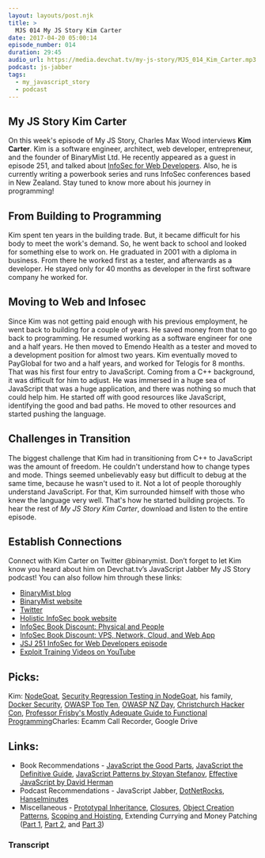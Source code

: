 ```yaml
---
layout: layouts/post.njk
title: >
  MJS 014 My JS Story Kim Carter
date: 2017-04-20 05:00:14
episode_number: 014
duration: 29:45
audio_url: https://media.devchat.tv/my-js-story/MJS_014_Kim_Carter.mp3
podcast: js-jabber
tags:
  - my_javascript_story
  - podcast
---
```


## My JS Story Kim Carter

On this week's episode of My JS Story, Charles Max Wood interviews **Kim Carter**. Kim is a software engineer, architect, web developer, entrepreneur, and the founder of BinaryMist Ltd. He recently appeared as a guest in episode 251, and talked about [InfoSec for Web Developers](https://devchat.tv/js-jabber/jsj-251-infosec-for-web-developers-with-kim-carter). Also, he is currently writing a powerbook series and runs InfoSec&nbsp;conferences based in New Zealand. Stay tuned to know more about his journey in programming!

## From Building to Programming

Kim spent ten years in the building trade. But, it became difficult for his body to meet the work's demand. So, he went back to school and looked for something else to work on. He graduated in 2001 with a diploma in business. From there he worked first as a tester, and afterwards as a developer. He stayed&nbsp;only for 40 months as developer in the first software company he worked for.

## Moving to Web and Infosec

Since Kim&nbsp;was not getting paid enough with his previous employment, he went back to building for a couple of years. He saved money from that to go back to programming. He resumed working&nbsp;as a software engineer for one and a half years. He then moved to Emendo Health as a tester and moved to a development position for almost two&nbsp;years. Kim eventually&nbsp;moved to PayGlobal for two and a half&nbsp;years, and worked for Telogis for 8 months. That was his first four entry to JavaScript. Coming from a C++ background, it was difficult for him to adjust. He was immersed in a huge sea of JavaScript that was a huge application, and there was&nbsp;nothing so much that could help him. He started off with good resources like JavaScript, identifying the good and bad paths. He moved to other resources and started pushing the language.

## Challenges in Transition

The biggest challenge that Kim&nbsp;had in transitioning from C++ to JavaScript was the amount of freedom. He couldn't understand how to change types and mode. Things seemed unbelievably&nbsp;easy but difficult to debug at the same time, because he wasn't used to it. Not a lot of&nbsp;people thoroughly understand JavaScript. For that, Kim&nbsp;surrounded himself with those who knew the&nbsp;language very well.&nbsp;That's how he started building projects. To hear the rest of _My JS Story Kim Carter_, download and listen&nbsp;to the entire episode.

## Establish Connections

Connect with Kim Carter&nbsp;on Twitter @binarymist. Don’t forget to let Kim know you heard about him on Devchat.tv’s JavaScript Jabber My JS Story podcast! You can also follow&nbsp;him through these&nbsp;links:

- [BinaryMist blog](https://blog.binarymist.net/)
- [BinaryMist website](https://binarymist.io/)
- [Twitter](https://twitter.com/binarymist?lang=en)
- [Holistic InfoSec book website](https://leanpub.com/b/holisticinfosecforwebdevelopers)
- [InfoSec Book Discount: Physical and People](https://leanpub.com/holistic-infosec-for-web-developers/c/JSJabber)
- [InfoSec Book Discount: VPS, Network, Cloud, and Web App](https://leanpub.com/holistic-infosec-for-web-developers-fascicle1-vps-network-cloud-webapplications/c/JSJabber)
- [JSJ 251 InfoSec for Web Developers episode](https://devchat.tv/js-jabber/jsj-251-infosec-for-web-developers-with-kim-carter)
- [Exploit Training Videos on YouTube](https://www.youtube.com/playlist?list=PLfv6teOacMIuh3VheioAXXe70IwwQySIp)

## Picks:

Kim: [NodeGoat](https://github.com/OWASP/NodeGoat), [Security Regression Testing in NodeGoat](https://github.com/binarymist/NodeGoat/wiki/Security-Regression-Testing-with-Zap-API), his family, [Docker Security](https://benchmarks.cisecurity.org/tools2/docker/CIS_Docker_1.12.0_Benchmark_v1.0.0.pdf), [OWASP Top Ten](https://www.owasp.org/index.php/Top_10_2013-Top_10), [OWASP NZ Day](https://www.owasp.org/index.php/OWASP_New_Zealand_Day_2016), [Christchurch Hacker Con](https://2016.chcon.nz/), [Professor Frisby's Mostly Adequate Guide to Functional Programming](https://www.gitbook.com/book/drboolean/mostly-adequate-guide/details)Charles: Ecamm Call Recorder, Google Drive

## Links:

- Book Recommendations&nbsp;-&nbsp;[JavaScript the Good Parts](https://shop.oreilly.com/product/9780596517748.do), [JavaScript the Definitive Guide](https://shop.oreilly.com/product/9780596805531.do), [JavaScript Patterns by Stoyan Stefanov](https://shop.oreilly.com/product/9780596806767.do), [Effective JavaScript by David Herman](https://effectivejs.com/)
- Podcast Recommendations - JavaScript Jabber,&nbsp;[DotNetRocks](https://www.dotnetrocks.com/), [Hanselminutes](https://hanselminutes.com/)
- Miscellaneous -&nbsp;[Prototypal Inheritance](https://blog.binarymist.net/2014/06/28/exploring-javascript-prototypes/), [Closures](https://blog.binarymist.net/2014/05/31/javascript-closures/), [Object Creation Patterns](https://blog.binarymist.net/2013/07/06/javascript-object-creation-patterns/), [Scoping and Hoisting](https://blog.binarymist.net/2011/11/14/scoping-hoisting-in-javascript/), Extending Currying and Money Patching ([Part 1](https://blog.binarymist.net/2012/04/29/extending-currying-and-monkey-patching-part-1/), [Part 2](https://blog.binarymist.net/2012/05/14/extending-currying-and-monkey-patching-part-2/), and [Part 3](https://blog.binarymist.net/2012/05/27/extending-currying-and-monkey-patching-part-3/))

### Transcript
